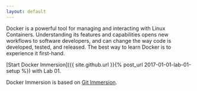 ```yaml
---
layout: default
---
```


Docker is a powerful tool for managing and interacting with Linux Containers.
Understanding its features and capabilities opens new workflows to software
developers, and can change the way code is developed, tested, and released. The
best way to learn Docker is to experience it first-hand.

[Start Docker Immersion]({{ site.github.url }}{% post_url
2017-01-01-lab-01-setup %}) with Lab 01.

Docker Immersion is based on [Git
Immersion](http://gitimmersion.com/index.html).

